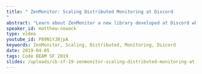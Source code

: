 ```yaml
---
title: " ZenMonitor: Scaling Distributed Monitoring at Discord
"
abstract: "Learn about ZenMonitor a new library developed at Discord which acts as a highly scalable drop-in replacement for process monitoring that reduces network traffic, improves reliability, and retains the core guarantees of BEAM."
speaker_id: matthew-nowack
type: video
youtube_id: P89N1YJBjpA
keywords: ZenMonitor, Scaling, Distributed, Monitoring, Discord
date: 2019-04-05
tags: Code BEAM SF 2019
slides: /uploads/cb-sf-19-zenmonitor-scaling-distributed-monitoring-at-discord-matt-nowak-compressed.pdf
---
```


